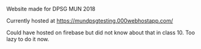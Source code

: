 Website made for DPSG MUN 2018

Currently hosted at https://mundpsgtesting.000webhostapp.com/

Could have hosted on firebase but did not know about that in class 10. Too lazy to do it now.
